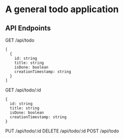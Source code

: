 # A general todo application


## API Endpoints

GET /api/todo

```
[
  {
    id: string
    title: string
    isDone: boolean
    creationTimestamp: string
  }
]
```

GET /api/todo/:id
```
{
  id: string
  title: string
  isDone: boolean
  creationTimestamp: string
}
```
PUT /api/todo/:id
DELETE /api/todo/:id
POST /api/todo
